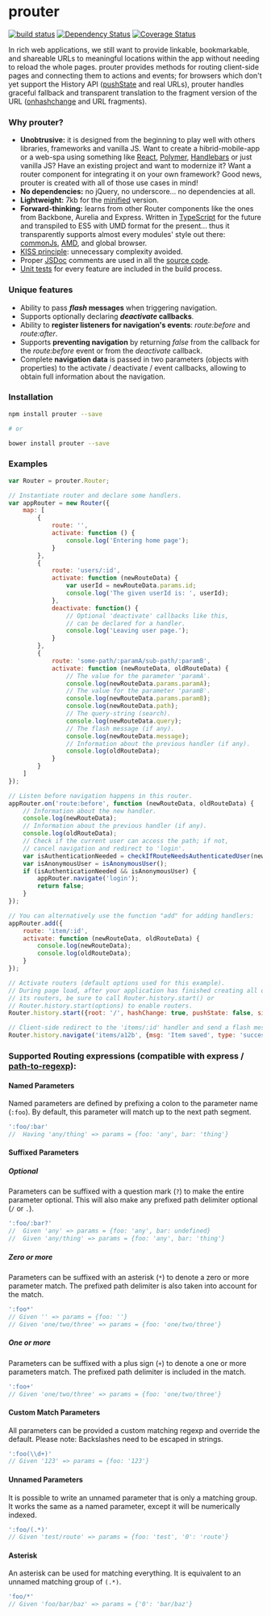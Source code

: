 # prouter
<p>
    <a href="https://travis-ci.org/rogerpadilla/prouter"><img src="https://travis-ci.org/rogerpadilla/prouter.svg" alt="build status" /></a>
    <a href="https://gemnasium.com/rogerpadilla/prouter"><img src="https://gemnasium.com/rogerpadilla/prouter.svg" alt="Dependency Status" /></a>
    <a href='https://coveralls.io/r/rogerpadilla/prouter'><img src='https://coveralls.io/repos/rogerpadilla/prouter/badge.svg' alt='Coverage Status' /></a>
</p>

In rich web applications, we still want to provide linkable, bookmarkable, and shareable URLs to meaningful locations within the app without needing to reload the whole pages. prouter provides methods for routing client-side pages and connecting them to actions and events; for browsers which don't yet support the History API ([pushState](http://diveintohtml5.info/history.html) and real URLs), prouter handles graceful fallback and transparent translation to the fragment version of the URL ([onhashchange](https://developer.mozilla.org/en-US/docs/DOM/window.onhashchange) and URL fragments).

### Why prouter?

* __Unobtrusive:__ it is designed from the beginning to play well with others libraries, frameworks and vanilla JS. Want to create a hibrid-mobile-app or a web-spa using something like [React](https://facebook.github.io/react/), [Polymer](https://www.polymer-project.org/), [Handlebars](http://handlebarsjs.com/) or just vanilla JS? Have an existing project and want to modernize it? Want a router component for integrating it on your own framework? Good news, prouter is created with all of those use cases in mind!
* __No dependencies:__ no jQuery, no underscore... no dependencies at all.
* __Lightweight:__ 7kb for the [minified](https://raw.githubusercontent.com/rogerpadilla/prouter/master/dist/prouter.min.js) version.
* __Forward-thinking:__ learns from other Router components like the ones from Backbone, Aurelia and Express. Written in [TypeScript](http://www.typescriptlang.org/) for the future and transpiled to ES5 with UMD format for the present... thus it transparently supports almost every modules' style out there:
[commonJs](http://webpack.github.io/docs/commonjs.html), [AMD](http://requirejs.org/docs/commonjs.html), and global browser.
* [KISS principle](http://en.wikipedia.org/wiki/KISS_principle): unnecessary complexity avoided.
* Proper [JSDoc](http://en.wikipedia.org/wiki/JSDoc) comments are used in all the [source code](https://github.com/rogerpadilla/prouter/blob/master/src/prouter.ts).
* [Unit tests](https://github.com/rogerpadilla/prouter/blob/master/test/router.spec.js) for every feature are included in the build process.

### Unique features
* Ability to pass **_flash_ messages** when triggering navigation.
* Supports optionally declaring **_deactivate_ callbacks**.
* Ability to **register listeners for navigation's events**: _route:before_ and _route:after_.
* Supports **preventing navigation** by returning _false_ from the callback for the _route:before_ event or from the _deactivate_ callback.
* Complete __navigation data__ is passed in two parameters (objects with properties) to the activate / deactivate / event callbacks, allowing to obtain full information about the navigation.

### Installation
``` bash
npm install prouter --save

# or

bower install prouter --save
```

### Examples

```js
var Router = prouter.Router;

// Instantiate router and declare some handlers.
var appRouter = new Router({
    map: [
        {
            route: '',
            activate: function () {
                console.log('Entering home page');
            }
        },
        {
            route: 'users/:id',
            activate: function (newRouteData) {
                var userId = newRouteData.params.id;
                console.log('The given userId is: ', userId);
            },
            deactivate: function() {
                // Optional 'deactivate' callbacks like this,
                // can be declared for a handler.
                console.log('Leaving user page.');
            }
        },
        {
            route: 'some-path/:paramA/sub-path/:paramB',
            activate: function (newRouteData, oldRouteData) {
                // The value for the parameter 'paramA'.
                console.log(newRouteData.params.paramA);
                // The value for the parameter 'paramB'.
                console.log(newRouteData.params.paramB);
                console.log(newRouteData.path);
                // The query-string (search).
                console.log(newRouteData.query);
                // The flash message (if any).
                console.log(newRouteData.message);
                // Information about the previous handler (if any).
                console.log(oldRouteData);
            }
        }
    ]
});

// Listen before navigation happens in this router.
appRouter.on('route:before', function (newRouteData, oldRouteData) {
    // Information about the new handler.
    console.log(newRouteData);  
    // Information about the previous handler (if any).
    console.log(oldRouteData);
    // Check if the current user can access the path; if not,
    // cancel navigation and redirect to 'login'.
    var isAuthenticationNeeded = checkIfRouteNeedsAuthenticatedUser(newRouteData.path);
    var isAnonymousUser = isAnonymousUser();
    if (isAuthenticationNeeded && isAnonymousUser) {
        appRouter.navigate('login');
        return false;
    }
});

// You can alternatively use the function "add" for adding handlers:
appRouter.add({
    route: 'item/:id',
    activate: function (newRouteData, oldRouteData) {
        console.log(newRouteData);
        console.log(oldRouteData);
    }
});

// Activate routers (default options used for this example).
// During page load, after your application has finished creating all of
// its routers, be sure to call Router.history.start() or
// Router.history.start(options) to enable routers.
Router.history.start({root: '/', hashChange: true, pushState: false, silent: false});

// Client-side redirect to the 'items/:id' handler and send a flash message.
Router.history.navigate('items/a12b', {msg: 'Item saved', type: 'success'});
```

### Supported Routing expressions (compatible with express / [path-to-regexp](https://github.com/pillarjs/path-to-regexp)):

#### Named Parameters

Named parameters are defined by prefixing a colon to the parameter name (`:foo`). By default, this parameter will match up to the next path segment.

```js
':foo/:bar'
//  Having 'any/thing' => params = {foo: 'any', bar: 'thing'}
```

#### Suffixed Parameters

##### Optional

Parameters can be suffixed with a question mark (`?`) to make the entire parameter optional. This will also make any prefixed path delimiter optional (`/` or `.`).

```js
':foo/:bar?'
//  Given 'any' => params = {foo: 'any', bar: undefined}
//  Given 'any/thing' => params = {foo: 'any', bar: 'thing'}
```

##### Zero or more

Parameters can be suffixed with an asterisk (`*`) to denote a zero or more parameter match. The prefixed path delimiter is also taken into account for the match.

```js
':foo*'
// Given '' => params = {foo: ''}
// Given 'one/two/three' => params = {foo: 'one/two/three'}
```

##### One or more

Parameters can be suffixed with a plus sign (`+`) to denote a one or more parameters match. The prefixed path delimiter is included in the match.

```js
':foo+'
// Given 'one/two/three' => params = {foo: 'one/two/three'}
```

#### Custom Match Parameters

All parameters can be provided a custom matching regexp and override the default. Please note: Backslashes need to be escaped in strings.

```js
':foo(\\d+)'
// Given '123' => params = {foo: '123'}
```

#### Unnamed Parameters

It is possible to write an unnamed parameter that is only a matching group. It works the same as a named parameter, except it will be numerically indexed.

```js
':foo/(.*)'
// Given 'test/route' => params = {foo: 'test', '0': 'route'}
```

#### Asterisk

An asterisk can be used for matching everything. It is equivalent to an unnamed matching group of `(.*)`.

```js
'foo/*'
// Given 'foo/bar/baz' => params = {'0': 'bar/baz'}
```
